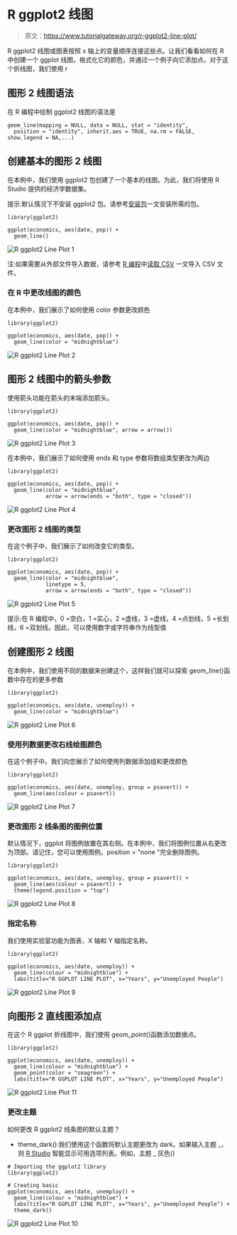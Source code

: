 # R ggplot2 线图

> 原文：<https://www.tutorialgateway.org/r-ggplot2-line-plot/>

R ggplot2 线图或图表按照 x 轴上的变量顺序连接这些点。让我们看看如何在 R 中创建一个 ggplot 线图，格式化它的颜色，并通过一个例子向它添加点。对于这个折线图，我们使用 r

## 图形 2 线图语法

在 R 编程中绘制 ggplot2 线图的语法是

```
geom_line(mapping = NULL, data = NULL, stat = "identity",
  position = "identity", inherit.aes = TRUE, na.rm = FALSE, show.legend = NA,...)
```

## 创建基本的图形 2 线图

在本例中，我们使用 ggplot2 包创建了一个基本的线图。为此，我们将使用 R Studio 提供的经济学数据集。

提示:默认情况下不安装 ggplot2 包。请参考[安装包](https://www.tutorialgateway.org/install-r-packages/)一文安装所需的包。

```
library(ggplot2)

ggplot(economics, aes(date, pop)) + 
  geom_line()
```

![R ggplot2 Line Plot 1](img/d797ad2117b2ffd69172cf7c7bbf74d3.png)

注:如果需要从外部文件导入数据，请参考 [R 编程](https://www.tutorialgateway.org/r-programming/)中[读取 CSV](https://www.tutorialgateway.org/r-read-csv-function/) 一文导入 CSV 文件。

### 在 R 中更改线图的颜色

在本例中，我们展示了如何使用 color 参数更改颜色

```
library(ggplot2)

ggplot(economics, aes(date, pop)) + 
  geom_line(color = "midnightblue")
```

![R ggplot2 Line Plot 2](img/03ae734a128e10ee7c4f589d8579b27a.png)

## 图形 2 线图中的箭头参数

使用箭头功能在箭头的末端添加箭头。

```
library(ggplot2)

ggplot(economics, aes(date, pop)) + 
  geom_line(color = "midnightblue", arrow = arrow())
```

![R ggplot2 Line Plot 3](img/5ed6accdfefdff8b295a661d8d1321a5.png)

在本例中，我们展示了如何使用 ends 和 type 参数将数组类型更改为两边

```
library(ggplot2)

ggplot(economics, aes(date, pop)) + 
  geom_line(color = "midnightblue", 
            arrow = arrow(ends = "both", type = "closed"))
```

![R ggplot2 Line Plot 4](img/faa77e044566d5e8c85761e55e27fe71.png)

### 更改图形 2 线图的类型

在这个例子中，我们展示了如何改变它的类型。

```
library(ggplot2)

ggplot(economics, aes(date, pop)) + 
  geom_line(color = "midnightblue",
            linetype = 5,
            arrow = arrow(ends = "both", type = "closed"))

```

![R ggplot2 Line Plot 5](img/b3aff7c24a0ce026cee5ab8bfaddd09b.png)

提示:在 R 编程中，0 =空白，1 =实心，2 =虚线，3 =虚线，4 =点划线，5 =长划线，6 =双划线。因此，可以使用数字或字符串作为线型值

## 创建图形 2 线图

在本例中，我们使用不同的数据来创建这个，这样我们就可以探索 geom_line()函数中存在的更多参数

```
library(ggplot2)

ggplot(economics, aes(date, unemploy)) + 
  geom_line(color = "midnightblue")

```

![R ggplot2 Line Plot 6](img/500d3b77a93f246be6be10c1924fda56.png)

### 使用列数据更改右线绘图颜色

在这个例子中。我们向您展示了如何使用列数据添加组和更改颜色

```
library(ggplot2)

ggplot(economics, aes(date, unemploy, group = psavert)) + 
  geom_line(aes(colour = psavert))

```

![R ggplot2 Line Plot 7](img/ae8afbd638da8b1ffecd8289791c1aa0.png)

### 更改图形 2 线条图的图例位置

默认情况下，ggplot 将图例放置在其右侧。在本例中，我们将图例位置从右更改为顶部。请记住，您可以使用图例。position = "none "完全删除图例。

```
library(ggplot2)

ggplot(economics, aes(date, unemploy, group = psavert)) + 
  geom_line(aes(colour = psavert)) +
  theme(legend.position = "top")

```

![R ggplot2 Line Plot 8](img/d28e3d3fb14ee936e5cf651daeb78890.png)

### 指定名称

我们使用实验室功能为图表、X 轴和 Y 轴指定名称。

```
library(ggplot2)

ggplot(economics, aes(date, unemploy)) + 
  geom_line(colour = "midnightblue") + 
  labs(title="R GGPLOT LINE PLOT", x="Years", y="Unemployed People")

```

![R ggplot2 Line Plot 9](img/7f0b0c542938caf605d8123d5df44f67.png)

## 向图形 2 直线图添加点

在这个 R ggplot 折线图中，我们使用 geom_point()函数添加数据点。

```
library(ggplot2)

ggplot(economics, aes(date, unemploy)) + 
  geom_line(colour = "midnightblue") + 
  geom_point(color = "seagreen") +
  labs(title="R GGPLOT LINE PLOT", x="Years", y="Unemployed People")

```

![R ggplot2 Line Plot 11](img/8fa4219e6c624151fc0a22da7aa89a6f.png)

### 更改主题

如何更改 R ggplot2 线条图的默认主题？

*   theme_dark():我们使用这个函数将默认主题更改为 dark。如果输入主题 _，则 [R Studio](https://www.tutorialgateway.org/download-r-studio-and-install/) 智能显示可用选项列表。例如，主题 _ 灰色()

```
# Importing the ggplot2 library
library(ggplot2)

# Creating basic
ggplot(economics, aes(date, unemploy)) + 
  geom_line(colour = "midnightblue") + 
  labs(title="R GGPLOT LINE PLOT", x="Years", y="Unemployed People") +
  theme_dark()
```

![R ggplot2 Line Plot 10](img/7132fe5ddfc896107f5d0ee96af0894c.png)